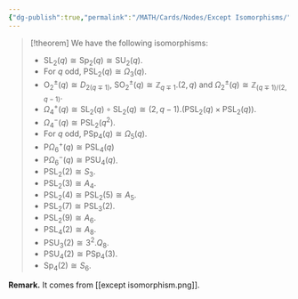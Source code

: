 ```yaml
---
{"dg-publish":true,"permalink":"/MATH/Cards/Nodes/Except Isomorphisms/","dgPassFrontmatter":true}
---
```



> [!theorem]
> We have the following isomorphisms:
> - $\mathrm{SL}_2(q)\cong\mathrm{Sp}_2(q)\cong\mathrm{SU}_2(q)$.
> - For $q$ odd, $\mathrm{PSL}_2(q)\cong\Omega_3(q)$.
> - $\mathrm{O}_2^{\pm}(q)\cong D_{2(q\mp 1)}$, $\mathrm{SO}_2^{\pm}(q)\cong \mathbb{Z}_{q\mp 1}.(2,q)$ and $\Omega_2^{\pm}(q)\cong \mathbb{Z}_{(q\mp 1)/(2,q-1)}$.
> - $\Omega_4^{+}(q)\cong\mathrm{SL}_2(q)\circ \mathrm{SL}_2(q)\cong (2,q-1).(\mathrm{PSL}_2(q)\times \mathrm{PSL}_2(q))$.
> - $\Omega_4^{-}(q)\cong \mathrm{PSL}_2(q^2)$.
> - For $q$ odd, $\mathrm{PSp}_4(q)\cong\Omega_5(q)$.
> - $\mathrm{P}\Omega_6^{+}(q)\cong\mathrm{PSL}_4(q)$
> - $\mathrm{P}\Omega_6^{-}(q)\cong\mathrm{PSU}_4(q)$.
> - $\mathrm{PSL}_2(2)\cong S_3$.
> - $\mathrm{PSL}_2(3)\cong A_4$.
> - $\mathrm{PSL}_2(4)\cong\mathrm{PSL}_2(5)\cong A_5$.
> - $\mathrm{PSL}_2(7)\cong\mathrm{PSL}_3(2)$.
> - $\mathrm{PSL}_2(9)\cong A_6$.
> - $\mathrm{PSL}_4(2)\cong A_8$.
> - $\mathrm{PSU}_3(2)\cong 3^2.Q_8$.
> - $\mathrm{PSU}_4(2)\cong \mathrm{PSp}_4(3)$.
> - $\mathrm{Sp}_4(2)\cong S_6$.

**Remark.** It comes from [[except isomorphism.png]].